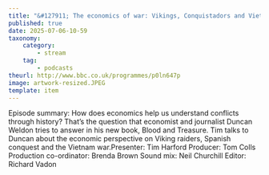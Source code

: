 ```yaml
---
title: "&#127911; The economics of war: Vikings, Conquistadors and Vietnam"
published: true
date: 2025-07-06-10-59
taxonomy:
    category:
        - stream
    tag:
        - podcasts
theurl: http://www.bbc.co.uk/programmes/p0ln647p
image: artwork-resized.JPEG
template: item
---
```


Episode summary: How does economics help us understand conflicts through history? That&rsquo;s the question that economist and journalist Duncan Weldon tries to answer in his new book, Blood and Treasure. Tim talks to Duncan about the economic perspective on Viking raiders, Spanish conquest and the Vietnam war.Presenter: Tim Harford Producer: Tom Colls Production co-ordinator: Brenda Brown Sound mix: Neil Churchill Editor: Richard Vadon
